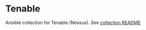 # Tenable

Ansible collection for Tenable (Nessus).
See [collection README](jpclipffel/tenable/README.md)
